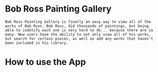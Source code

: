 # Bob Ross Painting Gallery 

    Bob Ross Painting Gallery is finally an easy way to view all of the works of Bob Ross. Bob Ross, did thousands of paintings, but being able to indetify each one is very hard to do... because there are so many. Now users have the ability to not only view all of his works, but search for certain pieces, as well as add any works that haven't been included in his library.


# How to use the App 
